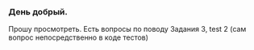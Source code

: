 ### День добрый.
Прошу просмотреть.
Есть вопросы по поводу Задания 3, test 2 (сам вопрос непосредственно в коде тестов)
